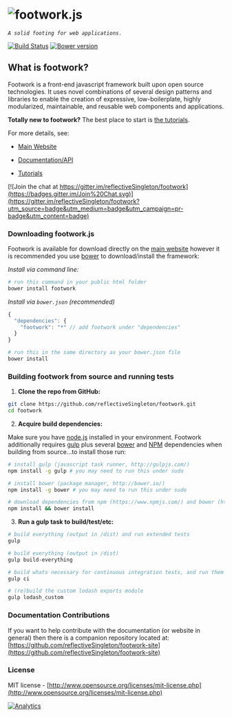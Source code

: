 ![footwork.js](https://raw.github.com/reflectiveSingleton/footwork/master/dist/gh-footwork-logo.png)
========

*```A solid footing for web applications.```*

[![Build Status](https://travis-ci.org/reflectiveSingleton/footwork.png?branch=master)](https://travis-ci.org/reflectiveSingleton/footwork) [![Bower version](https://badge.fury.io/bo/footwork.png)](http://badge.fury.io/bo/footwork)

## What is footwork?

Footwork is a front-end javascript framework built upon open source technologies. It uses novel combinations of several design patterns and libraries to enable the creation of expressive, low-boilerplate, highly modularized, maintainable, and reusable web components and applications.

**Totally new to footwork?** The best place to start is [the tutorials](http://latest-docs.footworkjs.com/tutorials "Get started quick!").

For more details, see:

* [Main Website](http://footworkjs.com/ "http://footworkjs.com")

* [Documentation/API](http://latest-docs.footworkjs.com/ "Documentation and API information")

* [Tutorials](http://latest-docs.footworkjs.com/tutorials "Tutorials and guides")

[![Join the chat at https://gitter.im/reflectiveSingleton/footwork](https://badges.gitter.im/Join%20Chat.svg)](https://gitter.im/reflectiveSingleton/footwork?utm_source=badge&utm_medium=badge&utm_campaign=pr-badge&utm_content=badge)

### Downloading footwork.js

Footwork is available for download directly on the [main website](http://footworkjs.com/ "Footwork.js Homepage") however it is recommended you use [bower](http://bower.io/) to download/install the framework:

*Install via command line:*
```bash
# run this command in your public html folder
bower install footwork
```

*Install via ```bower.json``` (recommended)*
```javascript
{
  "dependencies": {
    "footwork": "*" // add footwork under "dependencies"
  }
}
```
```bash
# run this in the same directory as your bower.json file
bower install
```

### Building footwork from source and running tests

1) **Clone the repo from GitHub:**

```bash
git clone https://github.com/reflectiveSingleton/footwork.git
cd footwork
```

2) **Acquire build dependencies:**

Make sure you have [node.js](http://nodejs.org/) installed in your environment. Footwork additionally requires [gulp](http://gulpjs.com/) plus several [bower](http://bower.io/) and [NPM](https://www.npmjs.com/) dependencies when building from source...to install those run:

```bash
# install gulp (javascript task runner, http://gulpjs.com/)
npm install -g gulp # you may need to run this under sudo

# install bower (package manager, http://bower.io/)
npm install -g bower # you may need to run this under sudo

# download dependencies from npm (https://www.npmjs.com/) and bower (http://bower.io/)
npm install && bower install
```

3) **Run a gulp task to build/test/etc:**

```bash
# build everything (output in /dist) and run extended tests
gulp

# build everything (output in /dist)
gulp build-everything

# build whats necessary for continuous integration tests, and run them
gulp ci

# (re)build the custom lodash exports module
gulp lodash_custom
```

### Documentation Contributions

If you want to help contribute with the documentation (or website in general) then there is a companion repository located at: [https://github.com/reflectiveSingleton/footwork-site](https://github.com/reflectiveSingleton/footwork-site)

### License

MIT license - [http://www.opensource.org/licenses/mit-license.php](http://www.opensource.org/licenses/mit-license.php)

[![Analytics](https://ga-beacon.appspot.com/UA-52543452-1/footwork/GITHUB-ROOT)](https://github.com/reflectiveSingleton/ga-beacon)
